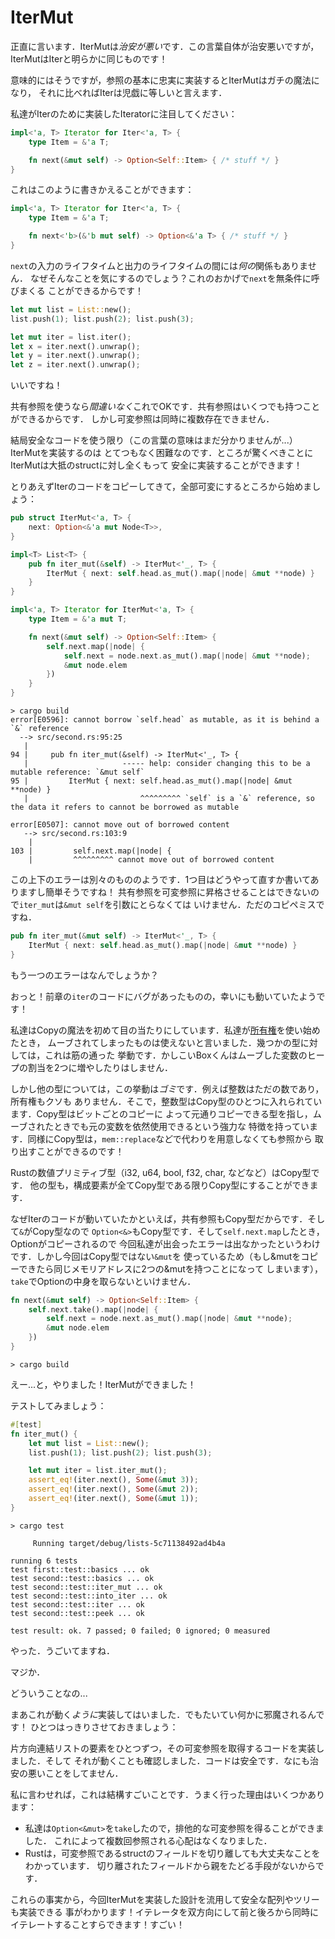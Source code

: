 # IterMut

正直に言います．IterMutは*治安が悪い*です．この言葉自体が治安悪いですが，
IterMutはIterと明らかに同じものです！

意味的にはそうですが，参照の基本に忠実に実装するとIterMutはガチの魔法になり，
それに比べればIterは児戯に等しいと言えます．

私達がIterのために実装したIteratorに注目してください：

```rust ,ignore
impl<'a, T> Iterator for Iter<'a, T> {
    type Item = &'a T;

    fn next(&mut self) -> Option<Self::Item> { /* stuff */ }
}
```

これはこのように書きかえることができます：

```rust ,ignore
impl<'a, T> Iterator for Iter<'a, T> {
    type Item = &'a T;

    fn next<'b>(&'b mut self) -> Option<&'a T> { /* stuff */ }
}
```

`next`の入力のライフタイムと出力のライフタイムの間には*何の*関係もありません．
なぜそんなことを気にするのでしょう？これのおかげで`next`を無条件に呼びまくる
ことができるからです！


```rust ,ignore
let mut list = List::new();
list.push(1); list.push(2); list.push(3);

let mut iter = list.iter();
let x = iter.next().unwrap();
let y = iter.next().unwrap();
let z = iter.next().unwrap();
```

いいですね！

共有参照を使うなら*間違いなく*これでOKです．共有参照はいくつでも持つことができるからです．
しかし可変参照は同時に複数存在できません．

結局安全なコードを使う限り（この言葉の意味はまだ分かりませんが...）IterMutを実装するのは
とてつもなく困難なのです．ところが驚くべきことにIterMutは大抵のstructに対し全くもって
安全に実装することができます！

とりあえずIterのコードをコピーしてきて，全部可変にするところから始めましょう：

```rust ,ignore
pub struct IterMut<'a, T> {
    next: Option<&'a mut Node<T>>,
}

impl<T> List<T> {
    pub fn iter_mut(&self) -> IterMut<'_, T> {
        IterMut { next: self.head.as_mut().map(|node| &mut **node) }
    }
}

impl<'a, T> Iterator for IterMut<'a, T> {
    type Item = &'a mut T;

    fn next(&mut self) -> Option<Self::Item> {
        self.next.map(|node| {
            self.next = node.next.as_mut().map(|node| &mut **node);
            &mut node.elem
        })
    }
}
```

```text
> cargo build
error[E0596]: cannot borrow `self.head` as mutable, as it is behind a `&` reference
  --> src/second.rs:95:25
   |
94 |     pub fn iter_mut(&self) -> IterMut<'_, T> {
   |                     ----- help: consider changing this to be a mutable reference: `&mut self`
95 |         IterMut { next: self.head.as_mut().map(|node| &mut **node) }
   |                         ^^^^^^^^^ `self` is a `&` reference, so the data it refers to cannot be borrowed as mutable

error[E0507]: cannot move out of borrowed content
   --> src/second.rs:103:9
    |
103 |         self.next.map(|node| {
    |         ^^^^^^^^^ cannot move out of borrowed content
```

この上下のエラーは別々のもののようです．1つ目はどうやって直すか書いてありますし簡単そうですね！
共有参照を可変参照に昇格させることはできないので`iter_mut`は`&mut self`を引数にとらなくては
いけません．ただのコピペミスですね．

```rust ,ignore
pub fn iter_mut(&mut self) -> IterMut<'_, T> {
    IterMut { next: self.head.as_mut().map(|node| &mut **node) }
}
```

もう一つのエラーはなんでしょうか？

おっと！前章の`iter`のコードにバグがあったものの，幸いにも動いていたようです！

私達はCopyの魔法を初めて目の当たりにしています．私達が[所有権][ownership]を使い始めたとき，
ムーブされてしまったものは使えないと言いました．幾つかの型に対しては，これは筋の通った
挙動です．かしこいBoxくんはムーブした変数のヒープの割当を2つに増やしたりはしません．

しかし他の型については，この挙動は*ゴミ*です．例えば整数はただの数であり，所有権もクソも
ありません．そこで，整数型はCopy型のひとつに入れられています．Copy型はビットごとのコピーに
よって元通りコピーできる型を指し，ムーブされたときでも元の変数を依然使用できるという強力な
特徴を持っています．同様にCopy型は，`mem::replace`などで代わりを用意しなくても参照から
取り出すことができるのです！

Rustの数値プリミティブ型（i32, u64, bool, f32, char, などなど）はCopy型です．
他の型も，構成要素が全てCopy型である限りCopy型にすることができます．

なぜIterのコードが動いていたかといえば，共有参照もCopy型だからです．そして`&`がCopy型なので
`Option<&>`もCopy型です．そして`self.next.map`したとき，Optionがコピーされるので
今回私達が出会ったエラーは出なかったというわけです．しかし今回はCopy型ではない`&mut`を
使っているため（もし&mutをコピーできたら同じメモリアドレスに2つの&mutを持つことになって
しまいます），`take`でOptionの中身を取らないといけません．


```rust ,ignore
fn next(&mut self) -> Option<Self::Item> {
    self.next.take().map(|node| {
        self.next = node.next.as_mut().map(|node| &mut **node);
        &mut node.elem
    })
}
```

```text
> cargo build

```

えー...と，やりました！IterMutができました！

テストしてみましょう：


```rust ,ignore
#[test]
fn iter_mut() {
    let mut list = List::new();
    list.push(1); list.push(2); list.push(3);

    let mut iter = list.iter_mut();
    assert_eq!(iter.next(), Some(&mut 3));
    assert_eq!(iter.next(), Some(&mut 2));
    assert_eq!(iter.next(), Some(&mut 1));
}
```

```text
> cargo test

     Running target/debug/lists-5c71138492ad4b4a

running 6 tests
test first::test::basics ... ok
test second::test::basics ... ok
test second::test::iter_mut ... ok
test second::test::into_iter ... ok
test second::test::iter ... ok
test second::test::peek ... ok

test result: ok. 7 passed; 0 failed; 0 ignored; 0 measured

```

やった．うごいてますね．

マジか．

どういうことなの...

まあこれが動く*ように*実装してはいました．でもたいてい何かに邪魔されるんです！
ひとつはっきりさせておきましょう：

片方向連結リストの要素をひとつずつ，その可変参照を取得するコードを実装しました．そして
それが動くことも確認しました．コードは安全です．なにも治安の悪いことをしてません．

私に言わせれば，これは結構すごいことです．うまく行った理由はいくつかあります：

* 私達は`Option<&mut>`を`take`したので，排他的な可変参照を得ることができました．
  これによって複数回参照される心配はなくなりました．
* Rustは，可変参照であるstructのフィールドを切り離しても大丈夫なことをわかっています．
  切り離されたフィールドから親をたどる手段がないからです．

これらの事実から，今回IterMutを実装した設計を流用して安全な配列やツリーも実装できる
事がわかります！イテレータを双方向にして前と後ろから同時にイテレートすることすらできます！すごい！

[ownership]: first-ownership.md
